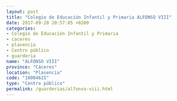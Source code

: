 ```yaml
---
layout: post
title: "Colegio de Educación Infantil y Primaria ALFONSO VIII"
date: 2017-09-20 20:57:05 +0200
categories:
- Colegio de Educación Infantil y Primaria
- caceres
- plasencia
- Centro público
- guarderia
name: "ALFONSO VIII"
province: "Cáceres"
location: "Plasencia"
code: "10004615"
type: "Centro público"
permalink: /guarderias/alfonso-viii.html
---
```

